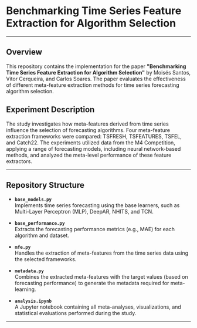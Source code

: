 # Benchmarking Time Series Feature Extraction for Algorithm Selection

---

## Overview
This repository contains the implementation for the paper **"Benchmarking Time Series Feature Extraction for Algorithm Selection"** by Moisés Santos, Vitor Cerqueira, and Carlos Soares. The paper evaluates the effectiveness of different meta-feature extraction methods for time series forecasting algorithm selection.

## Experiment Description
The study investigates how meta-features derived from time series influence the selection of forecasting algorithms. Four meta-feature extraction frameworks were compared: TSFRESH, TSFEATURES, TSFEL, and Catch22. The experiments utilized data from the M4 Competition, applying a range of forecasting models, including neural network-based methods, and analyzed the meta-level performance of these feature extractors.

---

## Repository Structure

- **`base_models.py`**  
  Implements time series forecasting using the base learners, such as Multi-Layer Perceptron (MLP), DeepAR, NHITS, and TCN.

- **`base_performance.py`**  
  Extracts the forecasting performance metrics (e.g., MAE) for each algorithm and dataset.

- **`mfe.py`**  
  Handles the extraction of meta-features from the time series data using the selected frameworks.

- **`metadata.py`**  
  Combines the extracted meta-features with the target values (based on forecasting performance) to generate the metadata required for meta-learning.

- **`analysis.ipynb`**  
  A Jupyter notebook containing all meta-analyses, visualizations, and statistical evaluations performed during the study.

---
